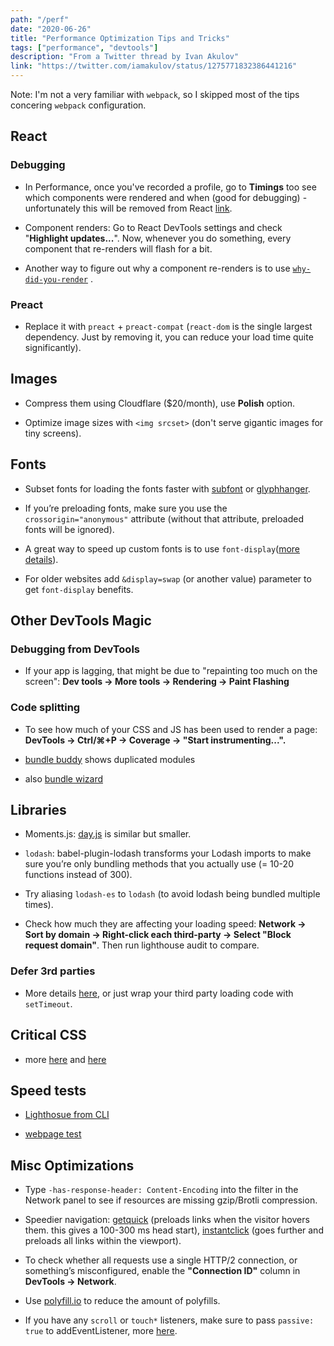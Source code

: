 ```yaml
---
path: "/perf"
date: "2020-06-26"
title: "Performance Optimization Tips and Tricks"
tags: ["performance", "devtools"]
description: "From a Twitter thread by Ivan Akulov"
link: "https://twitter.com/iamakulov/status/1275771832386441216"
---
```


Note: I'm not a very familiar with `webpack`, so I skipped most of the tips concering `webpack` configuration.

## React

### Debugging

- In Performance, once you've recorded a profile, go to **Timings** too see which components were rendered and when (good for debugging) - unfortunately this will be removed from React [link](https://github.com/facebook/react/pull/18417).

- Component renders: Go to React DevTools settings and check "**Highlight updates...**". Now, whenever you do something, every component that re-renders will flash for a bit.

- Another way to figure out why a component re-renders is to use [`why-did-you-render`](https://github.com/welldone-software/why-did-you-render) .

### Preact

- Replace it with `preact` + `preact-compat` (`react-dom` is the single largest dependency. Just by removing it, you can reduce your load time quite significantly).

## Images

- Compress them using Cloudflare (\$20/month), use **Polish** option.

- Optimize image sizes with `<img srcset>` (don't serve gigantic images for tiny screens).

## Fonts

- Subset fonts for loading the fonts faster with [subfont](https://www.npmjs.com/package/subfont) or [glyphhanger](https://github.com/filamentgroup/glyphhanger).

- If you’re preloading fonts, make sure you use the `crossorigin="anonymous"` attribute (without that attribute, preloaded fonts will be ignored).

- A great way to speed up custom fonts is to use `font-display`([more details](https://font-display.glitch.me/)).

- For older websites add `&display=swap` (or another value) parameter to get `font-display` benefits.

## Other DevTools Magic

### Debugging from DevTools

- If your app is lagging, that might be due to "repainting too much on the screen": **Dev tools → More tools → Rendering → Paint Flashing**

### Code splitting

- To see how much of your CSS and JS has been used to render a page: **DevTools → Ctrl/⌘+P → Coverage → "Start instrumenting...".**

- [bundle buddy](https://www.npmjs.com/package/bundle-buddy) shows duplicated modules

- also [bundle wizard](https://www.npmjs.com/package/bundle-wizard)

## Libraries

- Moments.js: [day.js](https://github.com/iamkun/dayjs) is similar but smaller.

- `lodash`: babel-plugin-lodash transforms your Lodash imports to make sure you’re only bundling methods that you actually use (= 10-20 functions instead of 300).

- Try aliasing `lodash-es` to `lodash` (to avoid lodash being bundled multiple times).

- Check how much they are affecting your loading speed: **Network → Sort by domain → Right-click each third-party → Select "Block request domain"**. Then run lighthouse audit to compare.

### Defer 3rd parties

- More details [here](https://3perf.com/blog/notion/#defer-third-parties), or just wrap your third party loading code with `setTimeout`.

## Critical CSS

- more [here](https://github.com/addyosmani/critical) and [here](https://3perf.com/talks/web-perf-101/#critical-css)

## Speed tests

- [Lighthosue from CLI](https://www.npmjs.com/package/lighthouse)

- [webpage test](https://webpagetest.org/)

## Misc Optimizations

- Type `-has-response-header: Content-Encoding` into the filter in the Network panel to see if resources are missing gzip/Brotli compression.

- Speedier navigation: [getquick](https://getquick.link/) (preloads links when the visitor hovers them. this gives a 100-300 ms head start), [instantclick](http://instantclick.io/) (goes further and preloads all links within the viewport).

- To check whether all requests use a single HTTP/2 connection, or something’s misconfigured, enable the **"Connection ID"** column in **DevTools → Network**.

- Use [polyfill.io](https://polyfill.io/v3/) to reduce the amount of polyfills.

- If you have any `scroll` or `touch*` listeners, make sure to pass `passive: true` to addEventListener, more [here](https://developers.google.com/web/updates/2016/06/passive-event-listeners).
